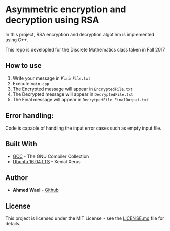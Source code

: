 # Asymmetric encryption and decryption using RSA

In this project, RSA encryption and decryption algotihm is implemented using C++.  

This repo is developled for the Discrete Mathematics class taken in Fall 2017


## How to use
1. Write your message in  ```PlainFile.txt```
2. Execute ```main.cpp```
3. The Encrypted message will appear in ```EncryptedFile.txt```
3. The Decrypted message will appear in ```DecryptedFile.txt```
3. The Final message will appear in ```DecrytpedFile_FinalOutput.txt```


## Error handling:
Code is capable of handling the input error cases such as empty input file.


## Built With

* [GCC](https://gcc.gnu.org/) - The GNU Compiler Collection
* [Ubuntu 16.04 LTS](releases.ubuntu.com/16.04/) - Xenial Xerus

## Author

* **Ahmed Wael** - [Github](https://github.com/ahmedwael19)

## License

This project is licensed under the MIT License - see the [LICENSE.md](LICENSE.md) file for details.

